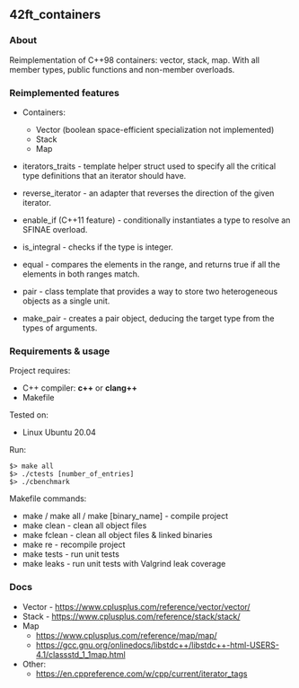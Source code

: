 ## 42ft_containers

### About

Reimplementation of C++98 containers: vector, stack, map. With all member types, public functions and non-member overloads.

### Reimplemented features

* Containers:
  * Vector (boolean space-efficient specialization not implemented)
  * Stack
  * Map


* iterators_traits - template helper struct used to specify all the critical type definitions that an iterator should have.
* reverse_iterator - an adapter that reverses the direction of the given iterator.
* enable_if (C++11 feature) - conditionally instantiates a type to resolve an SFINAE overload.
* is_integral - checks if the type is integer.
* equal - compares the elements in the range, and returns true if all the elements in both ranges match.
* pair - class template that provides a way to store two heterogeneous objects as a single unit.
* make_pair - creates a pair object, deducing the target type from the types of arguments.

### Requirements & usage
Project requires:
* C++ compiler: **c++** or **clang++**
* Makefile

Tested on:
* Linux Ubuntu 20.04

Run:
```
$> make all
$> ./ctests [number_of_entries]
$> ./cbenchmark
```

Makefile commands:
* make / make all / make \[binary_name\] - compile project
* make clean - clean all object files
* make fclean - clean all object files & linked binaries
* make re - recompile project
* make tests - run unit tests
* make leaks - run unit tests with Valgrind leak coverage

### Docs

* Vector - https://www.cplusplus.com/reference/vector/vector/
* Stack - https://www.cplusplus.com/reference/stack/stack/
* Map
  * https://www.cplusplus.com/reference/map/map/
  * https://gcc.gnu.org/onlinedocs/libstdc++/libstdc++-html-USERS-4.1/classstd_1_1map.html
* Other:
  * https://en.cppreference.com/w/cpp/current/iterator_tags
